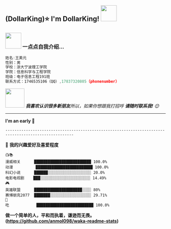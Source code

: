 <h2>(DollarKing)⭐ I'm DollarKing! <img src="https://media.giphy.com/media/12oufCB0MyZ1Go/giphy.gif" width="50"></h2>


### <img src="https://media.giphy.com/media/VgCDAzcKvsR6OM0uWg/giphy.gif" width="50"> 一点点自我介绍...  

```javascript
姓名:王美元
性别：男
学校：浙大宁波理工学院
学院：信息科学与工程学院
班级：电子信息工程191班
联系方式：1746535106（QQ）,17837320805（phonenumber）
```

<img src="https://media.giphy.com/media/LnQjpWaON8nhr21vNW/giphy.gif" width="60"> <em><b>我喜欢认识很多新朋友</b>所以，如果你想跟我打招呼 <b>请随时联系我!</b> 😊</em>

---
<!--START_SECTION:waka-->
**I'm an early 🐤** 

```text
----------------------------------------------------------------------------------------------------
```


💓 **我的兴趣爱好及喜爱程度** 

```text
📺📚
漫威相关      █████████████████████████ 100.0% 
动漫          █████████████████████████ 100.0% 
科幻小说      ██████░░░░░░░░░░░░░░░░░░░ 20.0% 
电影电视剧    ███░░░░░░░░░░░░░░░░░░░░░░ 14.49% 
🎮 
英雄联盟      █████████████████████░░░░ 80% 
赛博朋克2077  ███████░░░░░░░░░░░░░░░░░░ 29.71% 
💬  
吃            █████████████████████████ 100.0%
```
<!--END_SECTION:waka-->

**做一个简单的人，平和而执着，谦逊而无畏。(https://github.com/anmol098/waka-readme-stats)**

